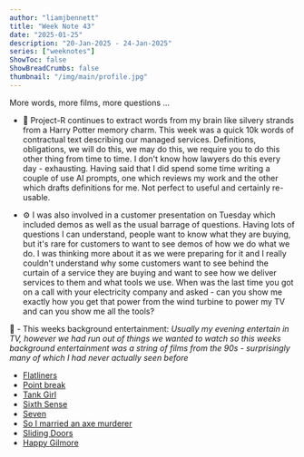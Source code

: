 ```yaml
---
author: "liamjbennett"
title: "Week Note 43"
date: "2025-01-25"
description: "20-Jan-2025 - 24-Jan-2025"
series: ["weeknotes"]
ShowToc: false
ShowBreadCrumbs: false
thumbnail: "/img/main/profile.jpg"
---
```


More words, more films, more questions ...

* 📜 Project-R continues to extract words from my brain like silvery strands from a Harry Potter memory charm. This week was a quick 10k words of contractual text describing our managed services. Definitions, obligations, we will do this, we may do this, we require you to do this other thing from time to time. I don't know how lawyers do this every day - exhausting. Having said that I did spend some time writing a couple of use AI prompts, one which reviews my work and the other which drafts definitions for me. Not perfect to useful and certainly re-usable.
<p/>

* ⚙️ I was also involved in a customer presentation on Tuesday which included demos as well as the usual barrage of questions. Having lots of questions I can understand, people want to know what they are buying, but it's rare for customers to want to see demos of how we do what we do. I was thinking more about it as we were preparing for it and I really couldn't understand why some customers want to see behind the curtain of a service they are buying and want to see how we deliver services to them and what tools we use. When was the last time you got on a call with your electricity company and asked - can you show me exactly how you get that power from the wind turbine to power my TV and can you show me all the tools?
<p/>

🎥 - This weeks background entertainment: 
*Usually my evening entertain in TV, however we had run out of things we wanted to watch so this weeks background entertainment was a string of films from the 90s - surprisingly many of which I had never actually seen before*

* [Flatliners](https://www.imdb.com/title/tt0099582/)
* [Point break](https://www.imdb.com/title/tt0102685)
* [Tank Girl](https://www.imdb.com/title/tt0114614)
* [Sixth Sense](https://www.imdb.com/title/tt0167404)
* [Seven](https://www.imdb.com/title/tt0114369)
* [So I married an axe murderer](https://www.imdb.com/title/tt0108174)
* [Sliding Doors](https://www.imdb.com/title/tt0120148)
* [Happy Gilmore](https://www.imdb.com/title/tt0116483)
